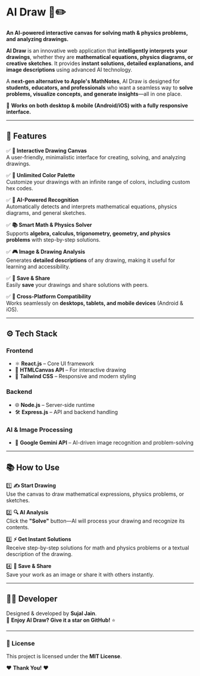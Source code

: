 # **AI Draw** 🧠✏️  
**An AI-powered interactive canvas for solving math & physics problems, and analyzing drawings.**  

**AI Draw** is an innovative web application that **intelligently interprets your drawings**, whether they are **mathematical equations, physics diagrams, or creative sketches**. It provides **instant solutions, detailed explanations, and image descriptions** using advanced AI technology.  

A **next-gen alternative to Apple's MathNotes**, AI Draw is designed for **students, educators, and professionals** who want a seamless way to **solve problems, visualize concepts, and generate insights**—all in one place.  

🌟 **Works on both desktop & mobile (Android/iOS) with a fully responsive interface.**  

---

## 🚀 **Features**  

✅ **🎨 Interactive Drawing Canvas**  
A user-friendly, minimalistic interface for creating, solving, and analyzing drawings.  

✅ **🌈 Unlimited Color Palette**  
Customize your drawings with an infinite range of colors, including custom hex codes.  

✅ **🤖 AI-Powered Recognition**  
Automatically detects and interprets mathematical equations, physics diagrams, and general sketches.  

✅ **📚 Smart Math & Physics Solver**  
Supports **algebra, calculus, trigonometry, geometry, and physics problems** with step-by-step solutions.  

✅ **🎮 Image & Drawing Analysis**  
Generates **detailed descriptions** of any drawing, making it useful for learning and accessibility.  

✅ **💾 Save & Share**  
Easily **save** your drawings and share solutions with peers.  

✅ **📱 Cross-Platform Compatibility**  
Works seamlessly on **desktops, tablets, and mobile devices** (Android & iOS).  

---

## ⚙️ **Tech Stack**  

### **Frontend**  
- ⚛️ **React.js** – Core UI framework  
- 🎨 **HTMLCanvas API** – For interactive drawing  
- 💅 **Tailwind CSS** – Responsive and modern styling  

### **Backend**  
- 🌐 **Node.js** – Server-side runtime  
- 🛠 **Express.js** – API and backend handling  

### **AI & Image Processing**  
- 🤖 **Google Gemini API** – AI-driven image recognition and problem-solving  

---

## 📚 **How to Use**  

1️⃣ **✍️ Start Drawing**  
Use the canvas to draw mathematical expressions, physics problems, or sketches.  

2️⃣ **🔍 AI Analysis**  
Click the **"Solve"** button—AI will process your drawing and recognize its contents.  

3️⃣ **⚡ Get Instant Solutions**  
Receive step-by-step solutions for math and physics problems or a textual description of the drawing.  

4️⃣ **💾 Save & Share**  
Save your work as an image or share it with others instantly.  

---

## 👨‍💻 **Developer**  

Designed & developed by **Sujal Jain**.  
🚀 **Enjoy AI Draw? Give it a star on GitHub!** ⭐  

---

### **🐝 License**  
This project is licensed under the **MIT License**.  

❤️ **Thank You!** ❤️  
